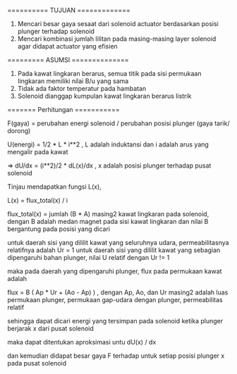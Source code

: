========== TUJUAN =============
1. Mencari besar gaya sesaat dari solenoid actuator berdasarkan posisi plunger terhadap solenoid
2. Mencari kombinasi jumlah lilitan pada masing-masing layer solenoid agar didapat actuator yang efisien

 ========= ASUMSI ==============
1. Pada kawat lingkaran berarus, semua titik pada sisi permukaan lingkaran memiliki nilai B/u yang sama
2. Tidak ada faktor temperatur pada hambatan
3. Solenoid dianggap kumpulan kawat lingkaran berarus listrik

 ======= Perhitungan ===========
 
 F(gaya) = perubahan energi solenoid / perubahan posisi plunger (gaya tarik/ dorong)
 
 U(energi) = 1/2 * L * i**2 , L adalah induktansi dan i adalah arus yang mengalir pada kawat
 
 => dU/dx = (i**2)/2 * dL(x)/dx , x adalah posisi plunger terhadap pusat solenoid
 
 Tinjau mendapatkan fungsi L(x),
 
 L(x) = flux_total(x) / i
 
 flux_total(x) = jumlah (B * A) masing2 kawat lingkaran pada solenoid, dengan B adalah medan magnet pada sisi kawat lingkaran
 dan nilai B bergantung pada posisi yang dicari
 
 untuk daerah sisi yang dililit kawat yang seluruhnya udara, permeabilitasnya relatifnya adalah Ur = 1
 untuk daerah sisi yang dililit kawat yang sebagian dipengaruhi bahan plunger, nilai U relatif dengan Ur != 1
 
 maka pada daerah yang dipengaruhi plunger, flux pada permukaan kawat adalah
 
 flux = B ( Ap * Ur + (Ao - Ap) ) , dengan Ap, Ao, dan Ur masing2 adalah luas permukaan plunger, permukaan gap-udara dengan plunger, 
 permeabilitas relatif
 
 sehingga dapat dicari energi yang tersimpan pada solenoid ketika plunger berjarak x dari pusat solenoid
 
 maka dapat ditentukan aproksimasi untu dU(x) / dx
 
 dan kemudian didapat besar gaya F terhadap untuk setiap posisi plunger x pada pusat solenoid
